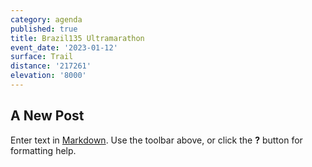 ```yaml
---
category: agenda
published: true
title: Brazil135 Ultramarathon
event_date: '2023-01-12'
surface: Trail
distance: '217261'
elevation: '8000'
---
```

## A New Post

Enter text in [Markdown](http://daringfireball.net/projects/markdown/). Use the toolbar above, or click the **?** button for formatting help.
